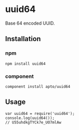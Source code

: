 uuid64
======

Base 64 encoded UUID.

## Installation

### npm

```
npm install uuid64
```

### component

```
component install apto/uuid64
```

## Usage

```
var uuid64 = require('uuid64');
console.log(uuid64());
// U55uhdkgTYCk7e_UO7mlAw
```